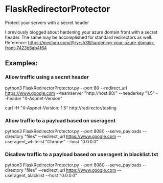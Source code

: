 # FlaskRedirectorProtector
 Protect your servers with a secret header
 
 I previously blogged about hardening your azure domain front with a secret header.
 The same may be accomplished for standard redirectors as well.
 Reference: https://medium.com/@rvrsh3ll/hardening-your-azure-domain-front-7423b5ab4f64

 ## Examples:

 ### Allow traffic using a secret header

 python3 FlaskRedirectorProtector.py --port 80 --redirect_url https://www.google.com --teamserver "http://host:80/" --headerkey "1.5" --header "X-Aspnet-Version"

 curl -H "X-Aspnet-Version: 1.5" http://redirector/testing

 ### Allow traffic to a payload based on useragent
 python3 FlaskRedirectorProtector.py --port 8080 --serve_payloads --directory "files" --redirect_url https://www.google.com --useragent_whitelist "Chrome" --host "0.0.0.0"

### Disallow traffic to a payload based on useragent in blacklist.txt
python3 FlaskRedirectorProtector.py --port 8080 --serve_payloads --directory "files" --redirect_url https://www.google.com --useragent_blacklist --host "0.0.0.0"

